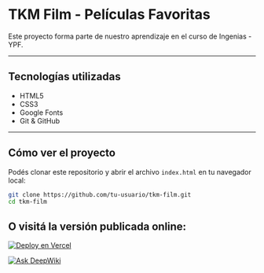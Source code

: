 # TKM Film - Películas Favoritas

Este proyecto forma parte de nuestro aprendizaje en el curso de Ingenias - YPF.

---

## Tecnologías utilizadas

- HTML5
- CSS3
- Google Fonts
- Git & GitHub

---

## Cómo ver el proyecto

Podés clonar este repositorio y abrir el archivo `index.html` en tu navegador local:

```bash
git clone https://github.com/tu-usuario/tkm-film.git
cd tkm-film
```

## O visitá la versión publicada online:

[![Deploy en Vercel](https://img.shields.io/badge/Vercel-Online%20🔗-black?logo=vercel&logoColor=white)](https://ingenias-c2.vercel.app/)

[![Ask DeepWiki](https://deepwiki.com/badge.svg)](https://deepwiki.com/Florchu94/Ingenias-C2)
